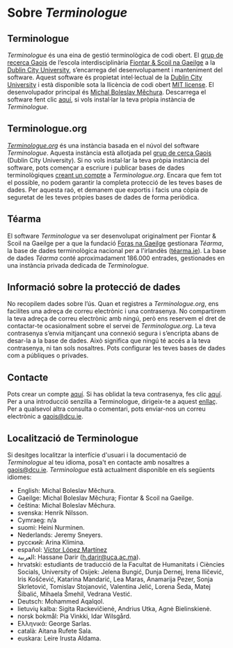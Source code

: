 # Sobre *Terminologue*

## Terminologue

*Terminologue* és una eina de gestió terminològica de codi obert. El [grup de recerca Gaois](https://www.gaois.ie/en/) de l’escola interdisciplinària [Fiontar & Scoil na Gaeilge](https://www.dcu.ie/fiontar_scoilnagaeilge/gaeilge/index.shtml) a la [Dublin City University](https://www.dcu.ie/), s’encarrega del desenvolupament i manteniment del software. Aquest software és propietat intel·lectual de la [Dublin City University](https://www.dcu.ie/) i està disponible sota la llicència de codi obert [MIT license](https://opensource.org/licenses/MIT). El desenvolupador principal és [Michal Boleslav Měchura](https://michmech.github.io/). Descarrega el software fent clic [aquí](https://github.com/gaois/terminologue), si vols instal·lar la teva pròpia instància de *Terminologue*.

## Terminologue.org

*[Terminologue.org](https://www.terminologue.org/)* és una instància basada en el núvol del software *Terminologue*. Aquesta instància està allotjada pel [grup de cerca Gaois](https://www.gaois.ie/en/) (Dublin City University). Si no vols instal·lar la teva pròpia instància del software, pots començar a escriure i publicar bases de dades terminològiques [creant un compte](/signup/) a *Terminologue.org*. Encara que fem tot el possible, no podem garantir la completa protecció de les teves bases de dades. Per aquesta raó, et demanem que exportis i facis una còpia de seguretat de les teves pròpies bases de dades de forma periòdica.

## Téarma

El software *Terminologue* va ser desenvolupat originalment per Fiontar & Scoil na Gaeilge per a que la fundació [Foras na Gaeilge](https://www.forasnagaeilge.ie/) gestionara *Téarma*, la base de dades terminològica nacional per a l'irlandès ([téarma.ie](https://www.tearma.ie/)). La base de dades *Téarma* conté aproximadament 186.000 entrades, gestionades en una instància privada dedicada de *Terminologue*.

## Informació sobre la protecció de dades

No recopilem dades sobre l’ús. Quan et registres a *Terminologue.org*, ens facilites una adreça de correu electrònic i una contrasenya. No compartirem la teva adreça de correu electrònic amb ningú, però ens reservem el dret de contactar-te ocasionalment sobre el servei de *Terminologue.org*. La teva contrasenya s’envia mitjançant una connexió segura i s’encripta abans de desar-la a la base de dades. Això significa que ningú té accés a la teva contrasenya, ni tan sols nosaltres. Pots configurar les teves bases de dades com a públiques o privades.

## Contacte

Pots crear un compte [aquí](/signup/). Si has oblidat la teva contrasenya, fes clic [aquí](/forgotpwd/). Per a una introducció senzilla a Terminologue, dirigeix-te a aquest [enllaç](/docs/intro/). Per a qualsevol altra consulta o comentari, pots enviar-nos un correu electrònic a <gaois@dcu.ie>.

## Localització de Terminologue

Si desitges localitzar la interfície d'usuari i la documentació de *Terminologue* al teu idioma, posa't en contacte amb nosaltres a <gaois@dcu.ie>. *Terminologue* està actualment disponible en els següents idiomes:

- English: Michal Boleslav Měchura.
- Gaeilge: Michal Boleslav Měchura; Fiontar & Scoil na Gaeilge.
- čeština: Michal Boleslav Měchura.
- svenska: Henrik Nilsson.
- Cymraeg: n/a
- suomi: Heini Nurminen.
- Nederlands: Jeremy Sneyers.
- русский: Arina Klimina.
- español: [Víctor López Martínez](https://www.linkedin.com/in/translatorvictorlopez/)
- العربية: Hassane Darir (<h.darir@uca.ac.ma>).
- hrvatski: estudiants de traducció de la Facultat de Humanitats i Ciències Socials, University of Osijek: Jelena Bungić, Dunja Dernej, Irena Iličević, Iris Koščević, Katarina Mandarić, Lea Maras, Anamarija Pezer, Sonja Skrletović, Tomislav Stojanović, Valentina Jelić, Lorena Šeda, Matej Šibalić, Mihaela Šmehil, Vedrana Vestić.
- Deutsch: Mohammed Aqalqol.
- lietuvių kalba: Sigita Rackevičienė, Andrius Utka, Agnė Bielinskienė.
- norsk bokmål: Pia Vinkki, Idar Wilsgård.
- Ελληνικά: George Sarlas.
- català: Aitana Rufete Sala.
- euskara: Leire Irusta Aldama.
